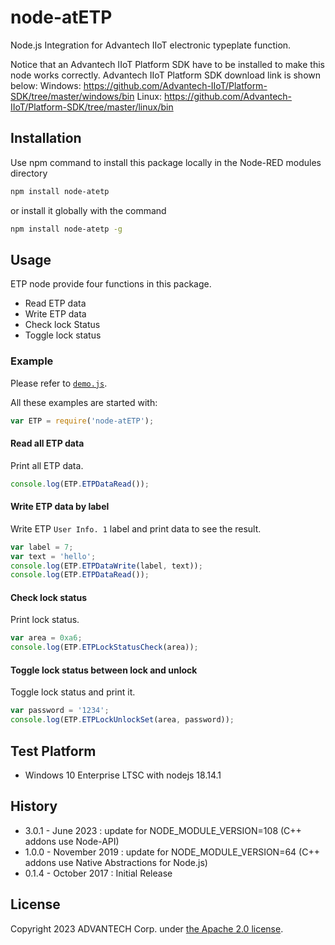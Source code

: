 # node-atETP
Node.js Integration for Advantech IIoT electronic typeplate function.

Notice that an Advantech IIoT Platform SDK have to be installed to make this node works correctly.
Advantech IIoT Platform SDK download link is shown below:
Windows:
  https://github.com/Advantech-IIoT/Platform-SDK/tree/master/windows/bin
Linux:
  https://github.com/Advantech-IIoT/Platform-SDK/tree/master/linux/bin

## Installation
Use npm command to install this package locally in the Node-RED modules directory
``` bash
npm install node-atetp
```
or install it globally with the command
```bash
npm install node-atetp -g
```

## Usage
ETP node provide four functions in this package.
 - Read ETP data
 - Write ETP data
 - Check lock Status
 - Toggle lock status

### Example
Please refer to [`demo.js`](./demo.js).

All these examples are started with:
```js
var ETP = require('node-atETP');
```

#### Read all ETP data
Print all ETP data.
```js
console.log(ETP.ETPDataRead());
```
#### Write ETP data by label
Write ETP `User Info. 1` label and print data to see the result.
```js
var label = 7;
var text = 'hello';
console.log(ETP.ETPDataWrite(label, text));
console.log(ETP.ETPDataRead());
```
#### Check lock status
Print lock status.
```js
var area = 0xa6;
console.log(ETP.ETPLockStatusCheck(area));
```
#### Toggle lock status between lock and unlock
Toggle lock status and print it.
```js
var password = '1234';
console.log(ETP.ETPLockUnlockSet(area, password));
```

## Test Platform
 - Windows 10 Enterprise LTSC with nodejs 18.14.1

## History
 - 3.0.1 - June 2023 : update for NODE_MODULE_VERSION=108 (C++ addons use Node-API)
 - 1.0.0 - November 2019 : update for NODE_MODULE_VERSION=64 (C++ addons use Native Abstractions for Node.js)
 - 0.1.4 - October 2017 : Initial Release

## License
Copyright 2023 ADVANTECH Corp. under [the Apache 2.0 license](LICENSE).
